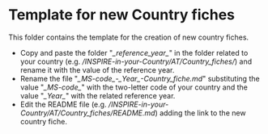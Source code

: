 #  Template for new Country fiches

This folder contains the template for the creation of new country fiches.

- Copy and paste the folder "_\_reference_year\__" in the folder related to your country (e.g. _/INSPIRE-in-your-Country/AT/Country_fiches/_) and rename it with the value of the reference year.
- Rename the file "_\_MS-code\_-\_Year\_-Country\_fiche.md_" substituting the value "_\_MS-code\__" with the two-letter code of your country and the value "_\_Year\__" with the related reference year.
- Edit the README file (e.g. _/INSPIRE-in-your-Country/AT/Country_fiches/README.md_) adding the link to the new country fiche.

